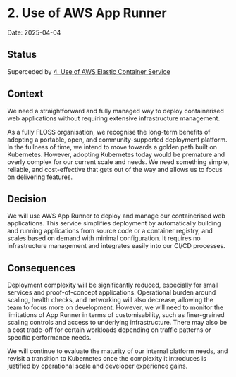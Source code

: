 # 2. Use of AWS App Runner

Date: 2025-04-04

## Status

Superceded by [4. Use of AWS Elastic Container Service](0004-use-of-aws-elastic-container-service.md)

## Context

We need a straightforward and fully managed way to deploy containerised web applications without requiring extensive infrastructure management.

As a fully FLOSS organisation, we recognise the long-term benefits of adopting a portable, open, and community-supported deployment platform. In the fullness of time, we intend to move towards a golden path built on Kubernetes. However, adopting Kubernetes today would be premature and overly complex for our current scale and needs. We need something simple, reliable, and cost-effective that gets out of the way and allows us to focus on delivering features.

## Decision

We will use AWS App Runner to deploy and manage our containerised web applications. This service simplifies deployment by automatically building and running applications from source code or a container registry, and scales based on demand with minimal configuration. It requires no infrastructure management and integrates easily into our CI/CD processes.

## Consequences

Deployment complexity will be significantly reduced, especially for small services and proof-of-concept applications. Operational burden around scaling, health checks, and networking will also decrease, allowing the team to focus more on development. However, we will need to monitor the limitations of App Runner in terms of customisability, such as finer-grained scaling controls and access to underlying infrastructure. There may also be a cost trade-off for certain workloads depending on traffic patterns or specific performance needs.

We will continue to evaluate the maturity of our internal platform needs, and revisit a transition to Kubernetes once the complexity it introduces is justified by operational scale and developer experience gains.

